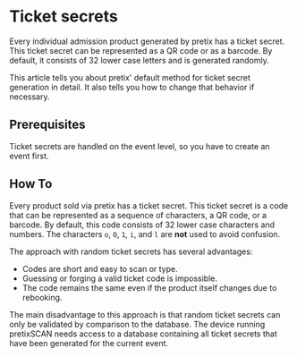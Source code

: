 # Ticket secrets 

Every individual admission product generated by pretix has a ticket secret. 
This ticket secret can be represented as a QR code or as a barcode. 
By default, it consists of 32 lower case letters and is generated randomly. 

This article tells you about pretix' default method for ticket secret generation in detail. 
It also tells you how to change that behavior if necessary. 

## Prerequisites

Ticket secrets are handled on the event level, so you have to create an event first. 

## How To 

Every product sold via pretix has a ticket secret. 
This ticket secret is a code that can be represented as a sequence of characters, a QR code, or a barcode.
By default, this code consists of 32 lower case characters and numbers. 
The characters `o`, `O`, `1`, `i`, and `l` are **not** used to avoid confusion. 

The approach with random ticket secrets has several advantages: 

 - Codes are short and easy to scan or type. 
 - Guessing or forging a valid ticket code is impossible. 
 - The code remains the same even if the product itself changes due to rebooking. 

The main disadvantage to this approach is that random ticket secrets can only be validated by comparison to the database. 
The device running pretixSCAN needs access to a database containing all ticket secrets that have been generated for the current event. 
